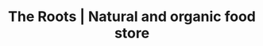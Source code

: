 ---
title: "The Roots | Natural and organic food store"
url: /delhi/the-roots-natural-and-organic-food-store/
shop: Supermarkt
---